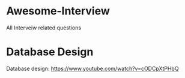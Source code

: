 # Awesome-Interview
All Interveiw related questions

# Database Design 
Database design: https://www.youtube.com/watch?v=cODCpXtPHbQ
